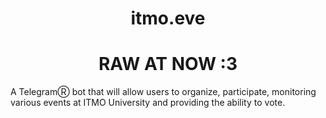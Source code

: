 <h1 align="center">itmo.eve</h1>
<h1 align="center">RAW AT NOW :3</h1>

A TelegramⓇ bot that will allow users to organize, participate, monitoring various events at ITMO University and providing the ability to vote.
